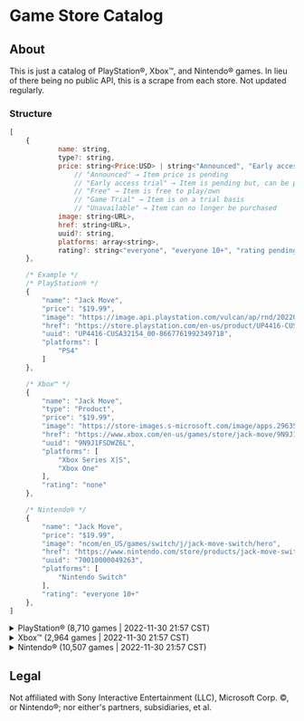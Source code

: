 # Game Store Catalog

## About

This is just a catalog of PlayStation&reg;, Xbox&trade;, and Nintendo&reg; games. In lieu of there being no public API, this is a scrape from each store. Not updated regularly.

### Structure

```js
[
    {
            name: string,
            type?: string,
            price: string<Price:USD> | string<"Announced", "Early access trial", "Free", "Game Trial", "Unavailable">,
                // "Announced" → Item price is pending
                // "Early access trial" → Item is pending but, can be played on a trial basis
                // "Free" → Item is free to play/own
                // "Game Trial" → Item is on a trial basis
                // "Unavailable" → Item can no longer be purchased
            image: string<URL>,
            href: string<URL>,
            uuid?: string,
            platforms: array<string>,
            rating?: string<"everyone", "everyone 10+", "rating pending", "teen", "mature 17+", "none">,
    },

    /* Example */
    /* PlayStation® */
    {
        "name": "Jack Move",
        "price": "$19.99",
        "image": "https://image.api.playstation.com/vulcan/ap/rnd/202208/0311/QNhcccNfqdO0Yf8gMo4yVnv0.png",
        "href": "https://store.playstation.com/en-us/product/UP4416-CUSA32154_00-8667761992349718",
        "uuid": "UP4416-CUSA32154_00-8667761992349718",
        "platforms": [
            "PS4"
        ]
    },

    /* Xbox™ */
    {
        "name": "Jack Move",
        "type": "Product",
        "price": "$19.99",
        "image": "https://store-images.s-microsoft.com/image/apps.29635.13536821765519749.cfbde45b-cbb1-4694-a1bd-57f40c566293.65bcd4ae-e8e3-4b8a-a47f-c99cb9da90cc?w=200",
        "href": "https://www.xbox.com/en-us/games/store/jack-move/9N9J1FSDWZ6L",
        "uuid": "9N9J1FSDWZ6L",
        "platforms": [
            "Xbox Series X|S",
            "Xbox One"
        ],
        "rating": "none"
    },

    /* Nintendo® */
    {
        "name": "Jack Move",
        "price": "$19.99",
        "image": "ncom/en_US/games/switch/j/jack-move-switch/hero",
        "href": "https://www.nintendo.com/store/products/jack-move-switch/",
        "uuid": "70010000049263",
        "platforms": [
            "Nintendo Switch"
        ],
        "rating": "everyone 10+"
    },
]
```

<details><summary>PlayStation&reg; (8,710 games | 2022-11-30 21:57 CST)</summary>

[`!.json`](https://raw.githubusercontent.com/Ephellon/game-store-catalog/main/psn/!.json) - All games (large file size)

  - Saved as a `Map` → `[ [Name, Properties] ]`

[`_.json`](https://raw.githubusercontent.com/Ephellon/game-store-catalog/main/psn/_.json) - All games that begin with a non-alphabetic character (`0` `[` etc.)

  - e.g. `0 Degrees` `[PROTOTYPE™]` `#Funtime`

[`a.json`](https://raw.githubusercontent.com/Ephellon/game-store-catalog/main/psn/a.json) - All games that begin with `A`

[`b.json`](https://raw.githubusercontent.com/Ephellon/game-store-catalog/main/psn/b.json) - All games that begin with `B`

[`c.json`](https://raw.githubusercontent.com/Ephellon/game-store-catalog/main/psn/c.json) - All games that begin with `C`

[`d.json`](https://raw.githubusercontent.com/Ephellon/game-store-catalog/main/psn/d.json) - All games that begin with `D`

[`e.json`](https://raw.githubusercontent.com/Ephellon/game-store-catalog/main/psn/e.json) - All games that begin with `E`

[`f.json`](https://raw.githubusercontent.com/Ephellon/game-store-catalog/main/psn/f.json) - All games that begin with `F`

[`g.json`](https://raw.githubusercontent.com/Ephellon/game-store-catalog/main/psn/g.json) - All games that begin with `G`

[`h.json`](https://raw.githubusercontent.com/Ephellon/game-store-catalog/main/psn/h.json) - All games that begin with `H`

[`i.json`](https://raw.githubusercontent.com/Ephellon/game-store-catalog/main/psn/i.json) - All games that begin with `I`

[`j.json`](https://raw.githubusercontent.com/Ephellon/game-store-catalog/main/psn/j.json) - All games that begin with `J`

[`k.json`](https://raw.githubusercontent.com/Ephellon/game-store-catalog/main/psn/k.json) - All games that begin with `K`

[`l.json`](https://raw.githubusercontent.com/Ephellon/game-store-catalog/main/psn/l.json) - All games that begin with `L`

[`m.json`](https://raw.githubusercontent.com/Ephellon/game-store-catalog/main/psn/m.json) - All games that begin with `M`

[`n.json`](https://raw.githubusercontent.com/Ephellon/game-store-catalog/main/psn/n.json) - All games that begin with `N`

[`o.json`](https://raw.githubusercontent.com/Ephellon/game-store-catalog/main/psn/o.json) - All games that begin with `O`

[`p.json`](https://raw.githubusercontent.com/Ephellon/game-store-catalog/main/psn/p.json) - All games that begin with `P`

[`q.json`](https://raw.githubusercontent.com/Ephellon/game-store-catalog/main/psn/q.json) - All games that begin with `Q`

[`r.json`](https://raw.githubusercontent.com/Ephellon/game-store-catalog/main/psn/r.json) - All games that begin with `R`

[`s.json`](https://raw.githubusercontent.com/Ephellon/game-store-catalog/main/psn/s.json) - All games that begin with `S`

[`t.json`](https://raw.githubusercontent.com/Ephellon/game-store-catalog/main/psn/t.json) - All games that begin with `T`

[`u.json`](https://raw.githubusercontent.com/Ephellon/game-store-catalog/main/psn/u.json) - All games that begin with `U`

[`v.json`](https://raw.githubusercontent.com/Ephellon/game-store-catalog/main/psn/v.json) - All games that begin with `V`

[`w.json`](https://raw.githubusercontent.com/Ephellon/game-store-catalog/main/psn/w.json) - All games that begin with `W`

[`x.json`](https://raw.githubusercontent.com/Ephellon/game-store-catalog/main/psn/x.json) - All games that begin with `X`

[`y.json`](https://raw.githubusercontent.com/Ephellon/game-store-catalog/main/psn/y.json) - All games that begin with `Y`

[`z.json`](https://raw.githubusercontent.com/Ephellon/game-store-catalog/main/psn/z.json) - All games that begin with `Z`

</details>

<details><summary>Xbox&trade; (2,964 games | 2022-11-30 21:57 CST)</summary>

[`!.json`](https://raw.githubusercontent.com/Ephellon/game-store-catalog/main/xbox/!.json) - All games (large file size)

  - Saved as a `Map` → `[ [Name, Properties] ]`

[`_.json`](https://raw.githubusercontent.com/Ephellon/game-store-catalog/main/xbox/_.json) - All games that begin with a non-alphabetic character (`0` `[` etc.)

  - e.g. `20XX` `3on3 FreeStyle` `890B`

[`a.json`](https://raw.githubusercontent.com/Ephellon/game-store-catalog/main/xbox/a.json) - All games that begin with `A`

[`b.json`](https://raw.githubusercontent.com/Ephellon/game-store-catalog/main/xbox/b.json) - All games that begin with `B`

[`c.json`](https://raw.githubusercontent.com/Ephellon/game-store-catalog/main/xbox/c.json) - All games that begin with `C`

[`d.json`](https://raw.githubusercontent.com/Ephellon/game-store-catalog/main/xbox/d.json) - All games that begin with `D`

[`e.json`](https://raw.githubusercontent.com/Ephellon/game-store-catalog/main/xbox/e.json) - All games that begin with `E`

[`f.json`](https://raw.githubusercontent.com/Ephellon/game-store-catalog/main/xbox/f.json) - All games that begin with `F`

[`g.json`](https://raw.githubusercontent.com/Ephellon/game-store-catalog/main/xbox/g.json) - All games that begin with `G`

[`h.json`](https://raw.githubusercontent.com/Ephellon/game-store-catalog/main/xbox/h.json) - All games that begin with `H`

[`i.json`](https://raw.githubusercontent.com/Ephellon/game-store-catalog/main/xbox/i.json) - All games that begin with `I`

[`j.json`](https://raw.githubusercontent.com/Ephellon/game-store-catalog/main/xbox/j.json) - All games that begin with `J`

[`k.json`](https://raw.githubusercontent.com/Ephellon/game-store-catalog/main/xbox/k.json) - All games that begin with `K`

[`l.json`](https://raw.githubusercontent.com/Ephellon/game-store-catalog/main/xbox/l.json) - All games that begin with `L`

[`m.json`](https://raw.githubusercontent.com/Ephellon/game-store-catalog/main/xbox/m.json) - All games that begin with `M`

[`n.json`](https://raw.githubusercontent.com/Ephellon/game-store-catalog/main/xbox/n.json) - All games that begin with `N`

[`o.json`](https://raw.githubusercontent.com/Ephellon/game-store-catalog/main/xbox/o.json) - All games that begin with `O`

[`p.json`](https://raw.githubusercontent.com/Ephellon/game-store-catalog/main/xbox/p.json) - All games that begin with `P`

[`q.json`](https://raw.githubusercontent.com/Ephellon/game-store-catalog/main/xbox/q.json) - All games that begin with `Q`

[`r.json`](https://raw.githubusercontent.com/Ephellon/game-store-catalog/main/xbox/r.json) - All games that begin with `R`

[`s.json`](https://raw.githubusercontent.com/Ephellon/game-store-catalog/main/xbox/s.json) - All games that begin with `S`

[`t.json`](https://raw.githubusercontent.com/Ephellon/game-store-catalog/main/xbox/t.json) - All games that begin with `T`

[`u.json`](https://raw.githubusercontent.com/Ephellon/game-store-catalog/main/xbox/u.json) - All games that begin with `U`

[`v.json`](https://raw.githubusercontent.com/Ephellon/game-store-catalog/main/xbox/v.json) - All games that begin with `V`

[`w.json`](https://raw.githubusercontent.com/Ephellon/game-store-catalog/main/xbox/w.json) - All games that begin with `W`

[`x.json`](https://raw.githubusercontent.com/Ephellon/game-store-catalog/main/xbox/x.json) - All games that begin with `X`

[`y.json`](https://raw.githubusercontent.com/Ephellon/game-store-catalog/main/xbox/y.json) - All games that begin with `Y`

[`z.json`](https://raw.githubusercontent.com/Ephellon/game-store-catalog/main/xbox/z.json) - All games that begin with `Z`

</details>

<details><summary>Nintendo&reg; (10,507 games | 2022-11-30 21:57 CST)</summary>

[`!.json`](https://raw.githubusercontent.com/Ephellon/game-store-catalog/main/nintendo/!.json) - All games (large file size)

  - Saved as a `Map` → `[ [Name, Properties] ]`

[`_.json`](https://raw.githubusercontent.com/Ephellon/game-store-catalog/main/nintendo/_.json) - All games that begin with a non-alphabetic character (`0` `[` etc.)

  - e.g. `密室のサクリファイス／ABYSS OF THE SACRIFICE` `3D ADVANTIME` `8Doors: Arum's Afterlife Adventure`

[`a.json`](https://raw.githubusercontent.com/Ephellon/game-store-catalog/main/nintendo/a.json) - All games that begin with `A`

[`b.json`](https://raw.githubusercontent.com/Ephellon/game-store-catalog/main/nintendo/b.json) - All games that begin with `B`

[`c.json`](https://raw.githubusercontent.com/Ephellon/game-store-catalog/main/nintendo/c.json) - All games that begin with `C`

[`d.json`](https://raw.githubusercontent.com/Ephellon/game-store-catalog/main/nintendo/d.json) - All games that begin with `D`

[`e.json`](https://raw.githubusercontent.com/Ephellon/game-store-catalog/main/nintendo/e.json) - All games that begin with `E`

[`f.json`](https://raw.githubusercontent.com/Ephellon/game-store-catalog/main/nintendo/f.json) - All games that begin with `F`

[`g.json`](https://raw.githubusercontent.com/Ephellon/game-store-catalog/main/nintendo/g.json) - All games that begin with `G`

[`h.json`](https://raw.githubusercontent.com/Ephellon/game-store-catalog/main/nintendo/h.json) - All games that begin with `H`

[`i.json`](https://raw.githubusercontent.com/Ephellon/game-store-catalog/main/nintendo/i.json) - All games that begin with `I`

[`j.json`](https://raw.githubusercontent.com/Ephellon/game-store-catalog/main/nintendo/j.json) - All games that begin with `J`

[`k.json`](https://raw.githubusercontent.com/Ephellon/game-store-catalog/main/nintendo/k.json) - All games that begin with `K`

[`l.json`](https://raw.githubusercontent.com/Ephellon/game-store-catalog/main/nintendo/l.json) - All games that begin with `L`

[`m.json`](https://raw.githubusercontent.com/Ephellon/game-store-catalog/main/nintendo/m.json) - All games that begin with `M`

[`n.json`](https://raw.githubusercontent.com/Ephellon/game-store-catalog/main/nintendo/n.json) - All games that begin with `N`

[`o.json`](https://raw.githubusercontent.com/Ephellon/game-store-catalog/main/nintendo/o.json) - All games that begin with `O`

[`p.json`](https://raw.githubusercontent.com/Ephellon/game-store-catalog/main/nintendo/p.json) - All games that begin with `P`

[`q.json`](https://raw.githubusercontent.com/Ephellon/game-store-catalog/main/nintendo/q.json) - All games that begin with `Q`

[`r.json`](https://raw.githubusercontent.com/Ephellon/game-store-catalog/main/nintendo/r.json) - All games that begin with `R`

[`s.json`](https://raw.githubusercontent.com/Ephellon/game-store-catalog/main/nintendo/s.json) - All games that begin with `S`

[`t.json`](https://raw.githubusercontent.com/Ephellon/game-store-catalog/main/nintendo/t.json) - All games that begin with `T`

[`u.json`](https://raw.githubusercontent.com/Ephellon/game-store-catalog/main/nintendo/u.json) - All games that begin with `U`

[`v.json`](https://raw.githubusercontent.com/Ephellon/game-store-catalog/main/nintendo/v.json) - All games that begin with `V`

[`w.json`](https://raw.githubusercontent.com/Ephellon/game-store-catalog/main/nintendo/w.json) - All games that begin with `W`

[`x.json`](https://raw.githubusercontent.com/Ephellon/game-store-catalog/main/nintendo/x.json) - All games that begin with `X`

[`y.json`](https://raw.githubusercontent.com/Ephellon/game-store-catalog/main/nintendo/y.json) - All games that begin with `Y`

[`z.json`](https://raw.githubusercontent.com/Ephellon/game-store-catalog/main/nintendo/z.json) - All games that begin with `Z`

</details>

## Legal

Not affiliated with Sony Interactive Entertainment (LLC), Microsoft Corp. &copy;, or Nintendo&reg;; nor either's partners, subsidiaries, et al.
